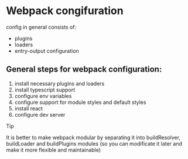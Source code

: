 # Webpack congifuration

config in general consists of:
- plugins
- loaders
- entry-output configuration 

## General steps for webpack configuration:
1) install necessary plugins and loaders
2) install typescript support
3) configure env variables
4) configure support for module styles and default styles
5) install react
6) configure dev server

> [!TIP]
> It is better to make webpack modular by separating it into buildResolver, buildLoader and buildPlugins modules (so you can modificate it later and make it more flexible and maintainable)


